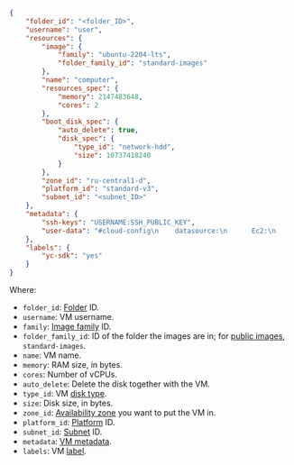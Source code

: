 ```json
{
    "folder_id": "<folder_ID>",
    "username": "user",
    "resources": {
        "image": {
            "family": "ubuntu-2204-lts",
            "folder_family_id": "standard-images"
        },
        "name": "computer",
        "resources_spec": {
            "memory": 2147483648,
            "cores": 2
        },
        "boot_disk_spec": {
            "auto_delete": true,
            "disk_spec": {
                "type_id": "network-hdd",
                "size": 10737418240
            }
        },
        "zone_id": "ru-central1-d",
        "platform_id": "standard-v3",
        "subnet_id": "<subnet_ID>"
    },
    "metadata": {
        "ssh-keys": "USERNAME:SSH_PUBLIC_KEY",
        "user-data": "#cloud-config\n    datasource:\n      Ec2:\n        strict_id: false\n    users:\n      - name: USERNAME\n        sudo: 'ALL=(ALL) NOPASSWD:ALL'\n        shell: /bin/bash\n        ssh_authorized_keys:\n          - SSH_PUBLIC_KEY"
    },
    "labels": {
        "yc-sdk": "yes"
    }
}
```

Where:  
* `folder_id`: [Folder](../../../resource-manager/concepts/resources-hierarchy.md#folder) ID.
* `username`: VM username.
* `family`: [Image family](../../../compute/concepts/image.md#family) ID.
* `folder_family_id`: ID of the folder the images are in; for [public images](../../../compute/concepts/image.md#public), `standard-images`.
* `name`: VM name.
* `memory`: RAM size, in bytes.
* `cores`: Number of vCPUs.
* `auto_delete`: Delete the disk together with the VM.
* `type_id`: VM [disk type](../../../compute/concepts/disk.md#disks-types).
* `size`: Disk size, in bytes.
* `zone_id`: [Availability zone](../../../overview/concepts/geo-scope.md) you want to put the VM in.
* `platform_id`: [Platform](../../../compute/concepts/vm-platforms.md) ID.
* `subnet_id`: [Subnet](../../../vpc/concepts/network.md#subnet) ID.
* `metadata`: [VM metadata](../../../compute/concepts/vm-metadata.md).
* `labels`: VM [label](../../../resource-manager/concepts/labels).